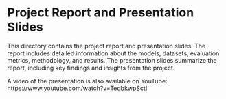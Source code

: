 # Project Report and Presentation Slides

This directory contains the project report and presentation slides. The report includes detailed information about the models, datasets, evaluation metrics, methodology, and results. The presentation slides summarize the report, including key findings and insights from the project.

A video of the presentation is also available on YouTube: https://www.youtube.com/watch?v=TeqbkwpSctI
